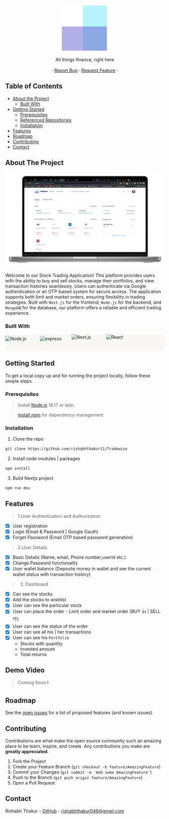 <!-- PROJECT LOGO -->
<p align="center">
  <a href="https://tradewisee.vercel.app">
    <img src="/public/logo/logo_transparent.png" alt="Logo" width="150" height="150">
  </a>
  <p align="center">
   All things finance, right here
    <br />
    <br />
    ·
    <a href="https://github.com/rishabhthakur11/Tradewise/issues">Report Bug</a>
    ·
    <a href="https://github.com/rishabhthakur11/Tradewise/issues">Request Feature</a>
    ·
    <br />
  </p>
</p>

<!-- TABLE OF CONTENTS -->

## Table of Contents

- [About the Project](#about-the-project)
  - [Built With](#built-with)
- [Getting Started](#getting-started)
  - [Prerequisites](#prerequisites)
  - [Referenced Repositories](#referenced-repositories)
  - [Installation](#installation)
- [Features](#features)
- [Roadmap](#roadmap)
- [Contributing](#contributing)
- [Contact](#contact)

<!-- ABOUT THE PROJECT -->

## About The Project

<!-- [![Product Name Screen Shot][product-screenshot]](https://example.com) -->

<p align ="center">

<img src = "/public/screenshots/image 6.png" height="300" width = "500" >

Welcome to our Stock Trading Application! This platform provides users with the ability to buy and sell stocks, manage their portfolios, and view transaction histories seamlessly. Users can authenticate via Google authentication or an OTP-based system for secure access. The application supports both limit and market orders, ensuring flexibility in trading strategies. Built with `Next.js` for the frontend, `Node.js` for the backend, and `MongoDB` for the database, our platform offers a reliable and efficient trading experience.

### Built With

<p style="display: flex; gap: 30px; align-items: center;background-color:#F8F7F4;">

<img alt="Node.js" src="https://brandslogos.com/wp-content/uploads/images/large/nodejs-logo.png" width="80" height="40"/>

<img alt="express" src="https://upload.wikimedia.org/wikipedia/commons/6/64/Expressjs.png" width="70" height="40" />
<img alt="Next.js" src="https://static-00.iconduck.com/assets.00/nextjs-icon-2048x1234-pqycciiu.png" width="80" height="50"/>

<img alt="React" src="https://cdn.icon-icons.com/icons2/2699/PNG/512/mongodb_logo_icon_170944.png" width="80" height="50"/>

</p>
<!-- GETTING STARTED -->

## Getting Started

To get a local copy up and for running the project locally, follow these simple steps.

### Prerequisites

> Install [Node.js](https://nodejs.org/en) 18.17 or later.

> [Install npm](https://www.npmjs.com/get-npm) for dependency management

### Installation

1. Clone the repo

```sh
git clone https://github.com/rishabhthakur11/Tradewise
```

2. Install node modules | packages

```sh
npm install
```

3. Build Nextjs project

```sh
npm run dev
```

<!-- USAGE EXAMPLES -->

## Features

> 1.User Authentication and Authorization

- [x] User registration
- [x] Login (Email & Password | Google Oauth)
- [x] Forget Password (Email OTP based password generation)

> 2.User Details

- [x] Basic Details (Name, email, Phone number,userId etc.)
- [x] Change Password functionality
- [x] User wallet balance (Deposite money in wallet and see the current wallet status with transaction history)

> 3. Dashboard

- [x] Can see the stocks
- [x] Add the stocks to wishlist
- [x] User can see the particular stock
- [x] User can place the order - Limit order and market order (BUY :+1: | SELL :-1:)
- [x] User can see the status of the order
- [x] User can see all his | her transactions
- [x] User can see his `Portfolio`
  - Stocks with quantity
  - Invested amount
  - Total returns

## Demo Video
> Coming Soon :exclamation:

<!-- ROADMAP -->

## Roadmap

See the [open issues](https://github.com/rishabhthakur11/Tradewise/issues) for a list of proposed features (and known issues).

<!-- CONTRIBUTING -->

## Contributing

Contributions are what make the open source community such an amazing place to be learn, inspire, and create. Any contributions you make are **greatly appreciated**.

1. Fork the Project
2. Create your Feature Branch (`git checkout -b feature/AmazingFeature`)
3. Commit your Changes (`git commit -m 'Add some AmazingFeature'`)
4. Push to the Branch (`git push origin feature/AmazingFeature`)
5. Open a Pull Request

<!-- CONTACT -->

## Contact

<!-- <Names> -->

Rishabh Thakur - [GitHub](https://github.com/rishabhthakur11) - rishabhthakur046@gmail.com
